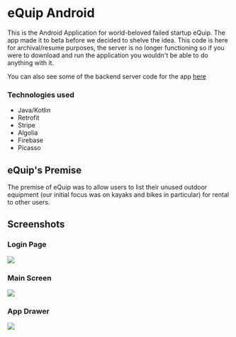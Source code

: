 # eQuip Android
This is the Android Application for world-beloved failed startup eQuip. The app made it to beta before we decided to shelve the idea. This code is here for archival/resume purposes, the server is no longer functioning so if you were to download and run the application you wouldn't be able to do anything with it. 

You can also see some of the backend server code for the app [here](https://github.com/cjhammons/eQuip-Cloud-Functions)

### Technologies used
- Java/Kotlin
- Retrofit
- Stripe
- Algolia
- Firebase
- Picasso

## eQuip's Premise 

The premise of eQuip was to allow users to list their unused outdoor equipment (our initial focus was on kayaks and bikes in particular) for rental to other users.

## Screenshots
### Login Page

![](https://i.imgur.com/HsPAFAV.png)

### Main Screen

![](https://i.imgur.com/bVXQDql.png)

### App Drawer

![](https://i.imgur.com/HUDRbCf.png)
